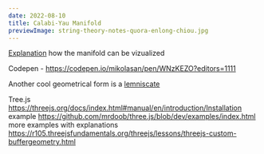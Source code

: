 ```yaml
---
date: 2022-08-10
title: Calabi-Yau Manifold
previewImage: string-theory-notes-quora-enlong-chiou.jpg
---
```


[Explanation](https://analyticphysics.com/Higher%20Dimensions/Visualizing%20Calabi-Yau%20Manifolds.htm) how the manifold can be vizualized 

Codepen - https://codepen.io/mikolasan/pen/WNzKEZO?editors=1111

Another cool geometrical form is a [lemniscate](https://mathworld.wolfram.com/Lemniscate.html)

Tree.js https://threejs.org/docs/index.html#manual/en/introduction/Installation
example https://github.com/mrdoob/three.js/blob/dev/examples/index.html
more examples with explanations https://r105.threejsfundamentals.org/threejs/lessons/threejs-custom-buffergeometry.html